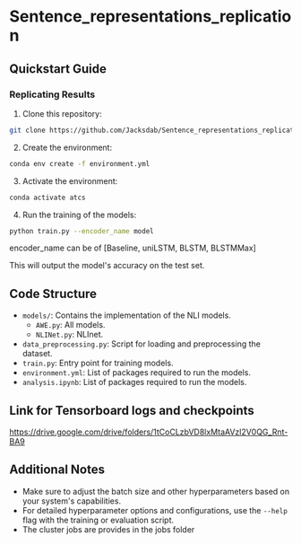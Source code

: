 # Sentence_representations_replication


## Quickstart Guide

### Replicating Results

1. Clone this repository:
```bash
git clone https://github.com/Jacksdab/Sentence_representations_replication.git
```
2. Create the environment:
```bash
conda env create -f environment.yml
```
3. Activate the environment:
```bash
conda activate atcs
```
4. Run the training of the models:
```bash
python train.py --encoder_name model
```
encoder_name can be of [Baseline, uniLSTM, BLSTM, BLSTMMax]


This will output the model's accuracy on the test set.

## Code Structure

- `models/`: Contains the implementation of the NLI models.
  - `AWE.py`: All models.
  - `NLINet.py`: NLInet. 
- `data_preprocessing.py`: Script for loading and preprocessing the dataset.
- `train.py`: Entry point for training models.
- `environment.yml`: List of packages required to run the models.
- `analysis.ipynb`: List of packages required to run the models.

## Link for Tensorboard logs and checkpoints
https://drive.google.com/drive/folders/1tCoCLzbVD8lxMtaAVzl2V0QG_Rnt-BA9

## Additional Notes

- Make sure to adjust the batch size and other hyperparameters based on your system's capabilities.
- For detailed hyperparameter options and configurations, use the `--help` flag with the training or evaluation script.
- The cluster jobs are provides in the jobs folder



